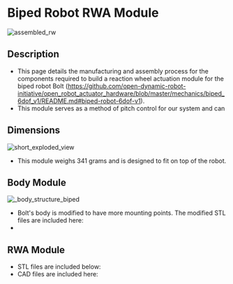 # Biped Robot RWA Module

![assembled_rw](https://github.com/user-attachments/assets/3849c749-01ae-4890-9e94-dd2bbede3497)

## Description

* This page details the manufacturing and assembly process for the components required to build a reaction wheel actuation module for the biped robot Bolt (https://github.com/open-dynamic-robot-initiative/open_robot_actuator_hardware/blob/master/mechanics/biped_6dof_v1/README.md#biped-robot-6dof-v1). 
* This module serves as a method of pitch control for our system and can 

## Dimensions

![short_exploded_view](https://github.com/user-attachments/assets/f4f21d59-097b-4586-8152-2062c2eef12d)

* This module weighs 341 grams and is designed to fit on top of the robot. 

## Body Module
![_body_structure_biped](https://github.com/user-attachments/assets/65cc26b8-2308-4346-8a0b-b56e7c0f509f)

* Bolt's body is modified to have more mounting points. The modified STL files are included here:
* 

## RWA Module

* STL files are included below: 
* CAD files are included here:
